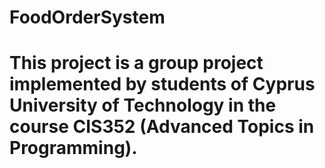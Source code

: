 # FoodOrderSystem
# This project is a group project implemented by students of Cyprus University of Technology in the course CIS352 (Advanced Topics in Programming). 
